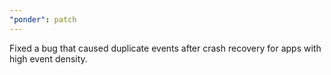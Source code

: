 ```yaml
---
"ponder": patch
---
```


Fixed a bug that caused duplicate events after crash recovery for apps with high event density.
